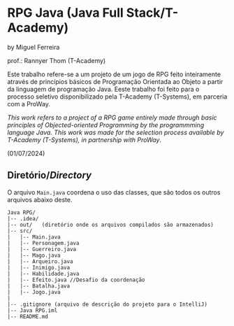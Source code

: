 # RPG Java (Java Full Stack/T-Academy)
by Miguel Ferreira

prof.: Rannyer Thom (T-Academy)

Este trabalho refere-se a um projeto de um jogo de RPG feito inteiramente através de princípios básicos de Programação Orientada ao Objeto a partir da linguagem de programação Java. Eeste trabalho foi feito para o processo seletivo disponibilizado pela T-Academy (T-Systems), em parceria com a ProWay.

*This work refers to a project of a RPG game entirely made through basic principles of Objected-oriented Programming by the programmming language Java. This work was made for the selection process available by T-Academy (T-Systems), in partnership with ProWay*.

(01/07/2024)

## Diretório/*Directory*

O arquivo `Main.java` coordena o uso das classes, que são todos os outros arquivos abaixo deste.

```
Java RPG/  
|-- .idea/
|-- out/   (diretório onde os arquivos compilados são armazenados)
|-- src/
|   |-- Main.java
|   |-- Personagem.java
|   |-- Guerreiro.java
|   |-- Mago.java
|   |-- Arqueiro.java
|   |-- Inimigo.java
|   |-- Habilidade.java
|   |-- Efeito.java //Desafio da coordenação
|   |-- Batalha.java
|   |-- Jogo.java
|
|-- .gitignore (arquivo de descrição do projeto para o IntelliJ)
|-- Java RPG.iml   
|-- README.md   
```
